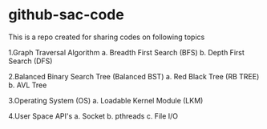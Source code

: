 # github-sac-code
This is a repo created for sharing codes on following topics 


1.Graph Traversal Algorithm
  a. Breadth First Search (BFS)
  b. Depth First Search   (DFS)


2.Balanced Binary Search Tree (Balanced BST)
   a. Red Black Tree (RB TREE)
   b. AVL Tree


3.Operating System (OS)
  a. Loadable Kernel Module (LKM)


4.User Space API's
  a. Socket 
  b. pthreads
  c. File I/O 


